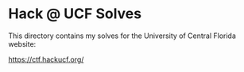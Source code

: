 # Hack @ UCF Solves
This directory contains my solves for the University of Central Florida website:

https://ctf.hackucf.org/

